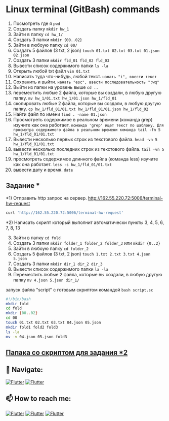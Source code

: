 # Linux terminal (GitBash) commands

1) Посмотреть где я `pwd`
2) Создать папку `mkdir hw_1`
3) Зайти в папку `cd hw_1/`
4) Создать 3 папки `mkdir {00..02}`
5) Зайти в любоую папку `cd 00/`
6) Создать 5 файлов (3 txt, 2 json) `touch 01.txt 02.txt 03.txt 01.json 02.json`
7) Создать 3 папки `mkdir fld_01 fld_02 fld_03`
8) Вывести список содержимого папки `ls -la`
9) Открыть любой txt файл `vim 01.txt`
10) Написать туда что-нибудь, любой текст. `нажать "i", ввести текст`
11) Сохранить и выйти. `нажать "esc", ввести последовательность ":wq"`
12) Выйти из папки на уровень выше `cd ..`
13) переместить любые 2 файла, которые вы создали, в любую другую папку. `mv hw_1/01.txt hw_1/01.json hw_1/fld_01`
14) скопировать любые 2 файла, которые вы создали, в любую другую папку. `cp hw_1/fld_01/01.txt hw_1/fld_01/01.json hw_1/fld_02`
15) Найти файл по имени `find . -name 01.json`
16) Просмотреть содержимое в реальном времени (команда grep) изучите как она работает. `команда 'grep' ищет текст по шаблону. Для просмотра содержимого файла в реальном времени команда tail -fn 5 hw_1/fld_01/01.txt`
17) Вывести несколько первых строк из текстового файла. `head -vn 5 hw_1/fld_01/01.txt`
18) вывести несколько последних строк из текстового файла. `tail -vn 5 hw_1/fld_01/01.txt`
19) просмотреть содержимое длинного файла (команда less) изучите как она работает. `less -s hw_1/fld_01/01.txt`
20) вывести дату и время. `date`
## Задание *
*1) Отправить http запрос на сервер. http://162.55.220.72:5006/terminal-hw-request
```sh
curl 'http://162.55.220.72:5006/terminal-hw-request'
```
*2) Написать скрипт который выполнит автоматически пункты 3, 4, 5, 6, 7, 8, 13

3) Зайти в папку `cd fold`
4) Создать 3 папки `mkdir folder_1 folder_2 folder_3` или `mkdir {0..2}`  
5) Зайти в любоую папку `cd folder_2`  
6) Создать 5 файлов (3 txt, 2 json) `touch 1.txt 2.txt 3.txt 4.json 5.json`  
7) Создать 3 папки `mkdir dir_1 dir_2 dir_3`  
8) Вывести список содержимого папки `la -la`  
13) Переместить любые 2 файла, которые вы создали, в любую другую папку `mv 4.json 5.json dir_1/` 
   
запуск файла "script" с готовым скриптом командой `bash script.sc`
```sh
#!/bin/bash  
mkdir fold
cd fold   
mkdir {00..02}  
cd 00  
touch 01.txt 02.txt 03.txt 04.json 05.json  
mkdir fold1 fold2 fold3  
ls -la  
mv -v 04.json 05.json fold3  
```
## [Папака со скриптом для задания *2](https://github.com/Pavlik1100/QA_practice_welcom_again/tree/Linux_terminal_GitBash_comands/GitBush_HW_1-Basic/script)
## 🚏 Navigate:
[![Flutter](https://img.shields.io/badge/🏠-GITBASH_BRANCH-00A98F)](https://github.com/Pavlik1100/QA_practice_welcom_again/tree/Linux_terminal_GitBash_comands)  [![Flutter](https://img.shields.io/badge/🏠-QA_PRACTICE_BANCH-orange)](https://github.com/Pavlik1100/QA_practice_welcom_again/tree/main)
## 📫 How to reach me:  
[![Flutter](https://img.shields.io/badge/-Pavel_Simonov-000000?style=social&logo=LinkedIn)](https://www.linkedin.com/in/pavel-simonov-7a8b1119a/)  [![Flutter](https://img.shields.io/badge/-Pavel_Simonov-000000?style=social&logo=Telegram)](https://t.me/NuiSaiman)  [![Flutter](https://img.shields.io/badge/-simonovpavlik@gmail.com-000000?style=social&logo=Gmail)](mailto:simonovpavlik@gmail.com)
